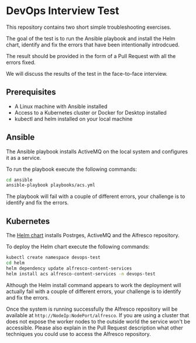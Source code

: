 # DevOps Interview Test

This repository contains two short simple troubleshooting exercises.

The goal of the test is to run the Ansible playbook and install the Helm chart, identify and fix the errors that have been intentionally introdcued.

The result should be provided in the form of a Pull Request with all the errors fixed.

We will discuss the results of the test in the face-to-face interview.

## Prerequisites

* A Linux machine with Ansible installed
* Access to a Kubernetes cluster or Docker for Desktop installed
* kubectl and helm installed on your local machine

## Ansible

The Ansible playbook installs ActiveMQ on the local system and configures it as a service.

To run the playbook execute the following commands:

```bash
cd ansible
ansible-playbook playbooks/acs.yml
```

The playbook will fail with a couple of different errors, your challenge is to identify and fix the errors.

## Kubernetes

The [Helm chart](helm/alfresco-content-services/README.md) installs Postrges, ActiveMQ and the Alfresco repository.

To deploy the Helm chart execute the following commands:

```bash
kubectl create namespace devops-test
cd helm
helm dependency update alfresco-content-services
helm install acs alfresco-content-services -n devops-test
```

Although the Helm install command appears to work the deployment will actually fail with a couple of different errors, your challenge is to identify and fix the errors.

Once the system is running successfully the Alfresco repository will be available at `http://NodeIp:NodePort/alfresco`. If you are using a cluster that does not expose the worker nodes to the outside world the service won't be accessible. Please also explain in the Pull Request description what other techniques you could use to access the Alfresco repository.
